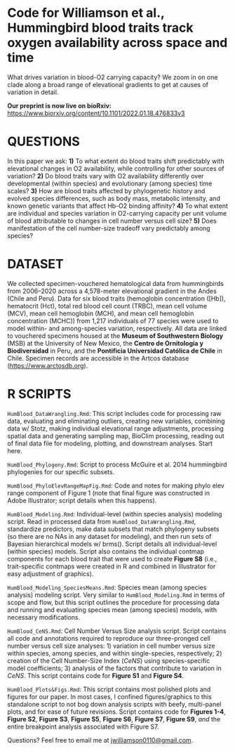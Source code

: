 # Code for Williamson et al., Hummingbird blood traits track oxygen availability across space and time
What drives variation in blood-O2 carrying capacity? We zoom in on one clade along a broad range of elevational gradients to get at causes of variation in detail. 

**Our preprint is now live on bioRxiv:** https://www.biorxiv.org/content/10.1101/2022.01.18.476833v3


# QUESTIONS 
In this paper we ask: 
**1)** To what extent do blood traits shift predictably with elevational changes in O2 availability, while controlling for other sources of variation?
**2)** Do blood traits vary with O2 availability differently over developmental (within species) and evolutionary (among species) time scales? 
**3)** How are blood traits affected by phylogenetic history and evolved species differences, such as body mass, metabolic intensity, and known genetic variants that affect Hb-O2 binding affinity?
**4)** To what extent are individual and species variation in O2-carrying capacity per unit volume of blood attributable to changes in cell number versus cell size? 
**5)** Does manifestation of the cell number-size tradeoff vary predictably among species?


# DATASET 
We collected specimen-vouchered hematological data from hummingbirds from 2006–2020 across a 4,578-meter elevational gradient in the Andes (Chile and Peru). Data for six blood traits (hemoglobin concentration ([Hb]), hematocrit (Hct), total red blood cell count (TRBC), mean cell volume (MCV), mean cell hemoglobin (MCH), and mean cell hemoglobin concentration (MCHC)) from 1,217 individuals of 77 species were used to model within- and among-species variation, respectively. All data are linked to vouchered specimens housed at the **Museum of Southwestern Biology** (MSB) at the University of New Mexico, the **Centro de Ornitología y Biodiversidad** in Peru, and the **Pontificia Universidad Católica de Chile** in Chile. Specimen records are accessible in the Artcos database (https://www.arctosdb.org). 

 
# R SCRIPTS

`HumBlood_DataWrangling.Rmd`: This script includes code for processing raw data, evaluating and eliminating outliers, creating new variables, combining data w/ Stotz, making individual elevational range adjustments, processing spatial data and generating sampling map, BioClim processing, reading out of final data file for modeling, plotting, and downstream analyses. Start here. 

`HumBlood_Phylogeny.Rmd`: Script to process McGuire et al. 2014 hummingbird phylogenies for our specific subsets. 

`HumBlood_PhyloElevRangeMapFig.Rmd`: Code and notes for making phylo elev range component of Figure 1 (note that final figure was constructed in Adobe Illustrator; script details when this happens).

`HumBlood_Modeling.Rmd`: Individual-level (within species analysis) modeling script. Read in processed data from `HumBlood_DataWrangling.Rmd`, standardize predictors, make data subsets that match phylogeny subsets (so there are no NAs in any dataset for modeling), and then run sets of Bayesian hierarchical models w/ brms(). Script details all individual-level (within species) models. Script also contains the individual contmap components for each blood trait that were used to create **Figure S8** (i.e., trait-specific contmaps were created in R and combined in Illustrator for easy adjustment of graphics).

`HumBlood_Modeling_SpeciesMeans.Rmd`: Species mean (among species analysis) modeling script. Very similar to `HumBlood_Modeling.Rmd` in terms of scope and flow, but this script outlines the procedure for processing data and running and evaluating species mean (among species) models, with necessary modifications. 

`HumBlood_CeNS.Rmd`: Cell Number Versus Size analysis script. Script contains all code and annotations required to reproduce our three-pronged cell number versus cell size analyses: 1) variation in cell number versus size within species, among species, and within single-species, respectively; 2) creation of the Cell Number-Size Index (*CeNS*) using species-specific model coefficients; 3) analysis of the factors that contribute to variation in *CeNS*. This script contains code for **Figure S1** and **Figure S4**. 

`HumBlood_Plots&Figs.Rmd`: This script contains most polished plots and figures for our paper. In most cases, I confined figures/graphics to this standalone script to not bog down analysis scripts with beefy, multi-panel plots, and for ease of future revisions. Script contains code for **Figures 1-4**, **Figure S2**, **Figure S3**, **Figure S5**, **Figure S6**, **Figure S7**, **Figure S9**, *and* the entire breakpoint analysis associated with Figure S7.

Questions? Feel free to email me at jwilliamson0110@gmail.com. 

